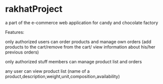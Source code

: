# rakhatProject

a part of the e-commerce web application for candy and chocolate factory

Features:

only authorized users can order products and manage own orders (add products to the cart/remove from the cart/ view information about his/her previous orders)

only authorized stuff members can manage product list and orders 

any user can view product list (name of a product,description,weight,unit,composition,availability)
